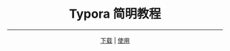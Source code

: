 <div align="center">

# Typora 简明教程
<hr/>

[下载](docs\Install\READMEv1.6.md) | [使用](docs\Introduction\Introduction.md)

</div>
